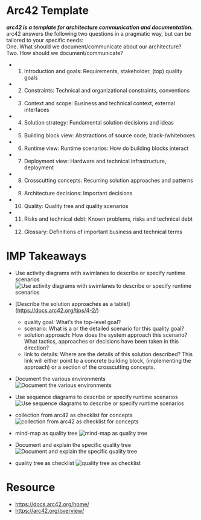 
# Arc42 Template
***arc42 is a template for architecture communication and documentation.***   
arc42 answers the following two questions in a pragmatic way, but can be tailored to your specific needs:   
One. What should we document/communicate about our architecture?   
Two. How should we document/communicate?   


- 1. Introduction and goals: Requirements, stakeholder, (top) quality goals  
- 2. Constraints: Technical and organizational constraints, conventions  
- 3. Context and scope: Business and technical context, external interfaces  
- 4. Solution strategy: Fundamental solution decisions and ideas  
- 5. Building block view: Abstractions of source code, black-/whiteboxes  
- 6. Runtime view: Runtime scenarios: How do building blocks interact  
- 7. Deployment view: Hardware and technical infrastructure, deployment  
- 8. Crosscutting concepts: Recurring solution approaches and patterns  
- 9. Architecture decisions: Important decisions  
- 10. Quality: Quality tree and quality scenarios  
- 11. Risks and technical debt: Known problems, risks and technical debt  
- 12. Glossary: Definitions of important business and technical terms  

# IMP Takeaways 

- Use activity diagrams with swimlanes to describe or specify runtime scenarios
![Use activity diagrams with swimlanes to describe or specify runtime scenarios](https://docs.arc42.org/images/06-activity-with-swimlane.png)

- [Describe the solution approaches as a table!] (https://docs.arc42.org/tips/4-2/)
  - quality goal: What’s the top-level goal?
  - scenario: What is a or the detailed scenario for this quality goal?
  - solution approach: How does the system approach this scenario? What tactics, approaches or decisions have been taken in this direction?
  - link to details: Where are the details of this solution described? This link will either point to a concrete building block, (implementing the approach) or a section of the crosscutting concepts.
  
- Document the various environments
![Document the various environments](https://docs.arc42.org/images/07-deployment-overview.png)

- Use sequence diagrams to describe or specify runtime scenarios
![Use sequence diagrams to describe or specify runtime scenarios](http://docs.arc42.org/images/06-short-and-interesting.png)

- collection from arc42 as checklist for concepts
![collection from arc42 as checklist for concepts](http://docs.arc42.org/images/08-Crosscutting-Concepts-Structure.png)

- mind-map as quality tree
![mind-map as quality tree](http://docs.arc42.org/images/10-quality-tree-mindmap-example.png)

- Document and explain the specific quality tree
![Document and explain the specific quality tree](http://docs.arc42.org/images/10-quality-tree-example.png)

- quality tree as checklist
![quality tree as checklist](http://docs.arc42.org/images/01-ISO-25010-EN.png)



# Resource
- https://docs.arc42.org/home/ 
- https://arc42.org/overview/


